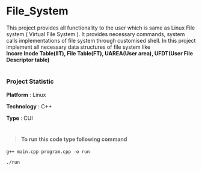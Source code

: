 # File_System

This project provides all functionality to the user which is same as Linux File system ( Virtual File System ).
It provides necessary commands, system calls implementations of file system through customised shell.
In this project implement all necessary data structures of file system like</br>
**Incore Inode Table(IIT), 
File Table(FT), 
UAREA(User area), 
UFDT(User File Descriptor table)**

# 

### Project Statistic

**Platform** : Linux

**Technology** : C++

**Type** : CUI

#

>#### To run this code type following command
  
  	g++ main.cpp program.cpp -o run
	
  	./run
	
# 
